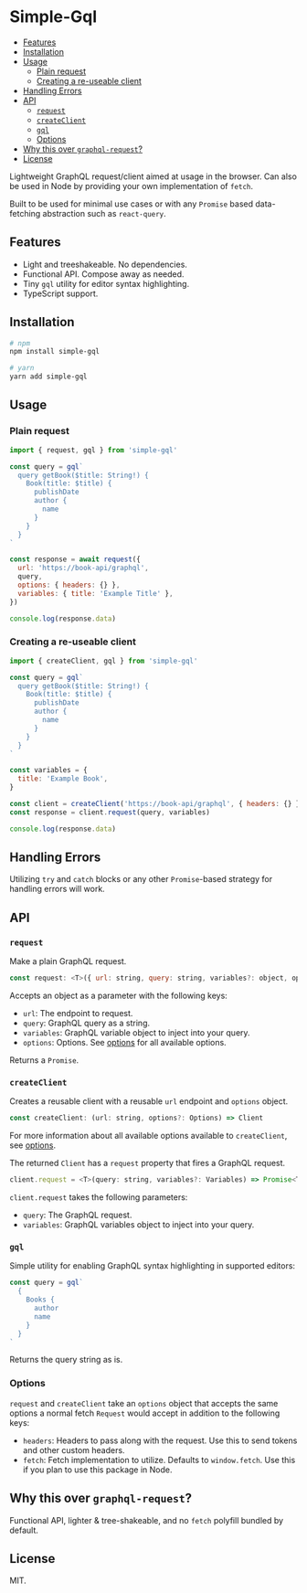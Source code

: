 # Simple-Gql <!-- omit in toc -->

- [Features](#features)
- [Installation](#installation)
- [Usage](#usage)
  - [Plain request](#plain-request)
  - [Creating a re-useable client](#creating-a-re-useable-client)
- [Handling Errors](#handling-errors)
- [API](#api)
  - [`request`](#request)
  - [`createClient`](#createclient)
  - [`gql`](#gql)
  - [Options](#options)
- [Why this over `graphql-request`?](#why-this-over-graphql-request)
- [License](#license)

Lightweight GraphQL request/client aimed at usage in the browser. Can also be
used in Node by providing your own implementation of `fetch`.

Built to be used for minimal use cases or with any `Promise` based data-fetching
abstraction such as `react-query`.

## Features

- Light and treeshakeable. No dependencies.
- Functional API. Compose away as needed.
- Tiny `gql` utility for editor syntax highlighting.
- TypeScript support.

## Installation

```bash
# npm
npm install simple-gql

# yarn
yarn add simple-gql
```

## Usage

### Plain request

```js
import { request, gql } from 'simple-gql'

const query = gql`
  query getBook($title: String!) {
    Book(title: $title) {
      publishDate
      author {
        name
      }
    }
  }
`

const response = await request({
  url: 'https://book-api/graphql',
  query,
  options: { headers: {} },
  variables: { title: 'Example Title' },
})

console.log(response.data)
```

### Creating a re-useable client

```js
import { createClient, gql } from 'simple-gql'

const query = gql`
  query getBook($title: String!) {
    Book(title: $title) {
      publishDate
      author {
        name
      }
    }
  }
`

const variables = {
  title: 'Example Book',
}

const client = createClient('https://book-api/graphql', { headers: {} })
const response = client.request(query, variables)

console.log(response.data)
```

## Handling Errors

Utilizing `try` and `catch` blocks or any other `Promise`-based strategy for
handling errors will work.

## API

### `request`

Make a plain GraphQL request.

```js
const request: <T>({ url: string, query: string, variables?: object, options?: Options, }) => Promise<T>
```

Accepts an object as a parameter with the following keys:

- `url`: The endpoint to request.
- `query`: GraphQL query as a string.
- `variables`: GraphQL variable object to inject into your query.
- `options`: Options. See [options](#options) for all available options.

Returns a `Promise`.

### `createClient`

Creates a reusable client with a reusable `url` endpoint and `options` object.

```js
const createClient: (url: string, options?: Options) => Client
```

For more information about all available options available to `createClient`,
see [options](#options).

The returned `Client` has a `request` property that fires a GraphQL request.

```js
client.request = <T>(query: string, variables?: Variables) => Promise<T>
```

`client.request` takes the following parameters:

- `query`: The GraphQL request.
- `variables`: GraphQL variables object to inject into your query.

### `gql`

Simple utility for enabling GraphQL syntax highlighting in supported editors:

```js
const query = gql`
  {
    Books {
      author
      name
    }
  }
`
```

Returns the query string as is.

### Options

`request` and `createClient` take an `options` object that accepts the same
options a normal fetch `Request` would accept in addition to the following keys:

- `headers`: Headers to pass along with the request. Use this to send tokens and
  other custom headers.
- `fetch`: Fetch implementation to utilize. Defaults to `window.fetch`. Use this
  if you plan to use this package in Node.

## Why this over `graphql-request`?

Functional API, lighter & tree-shakeable, and no `fetch` polyfill bundled by
default.

## License

MIT.
